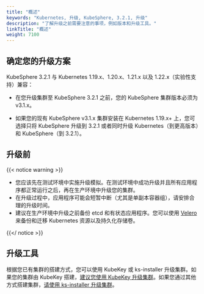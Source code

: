 ```yaml
---
title: "概述"
keywords: "Kubernetes, 升级, KubeSphere, 3.2.1, 升级"
description: "了解升级之前需要注意的事项，例如版本和升级工具。"
linkTitle: "概述"
weight: 7100
---
```


## 确定您的升级方案

KubeSphere 3.2.1 与 Kubernetes 1.19.x、1.20.x、1.21.x 以及 1.22.x（实验性支持）兼容：

- 在您升级集群至 KubeSphere 3.2.1 之前，您的 KubeSphere 集群版本必须为 v3.1.x。

- 如果您的现有 KubeSphere v3.1.x 集群安装在 Kubernetes 1.19.x+ 上，您可选择只将 KubeSphere 升级到 3.2.1 或者同时升级 Kubernetes（到更高版本）和 KubeSphere（到 3.2.1）。

## 升级前

{{< notice warning >}}

- 您应该先在测试环境中实施升级模拟。在测试环境中成功升级并且所有应用程序都正常运行之后，再在生产环境中升级您的集群。
- 在升级过程中，应用程序可能会短暂中断（尤其是单副本容器组），请安排合理的升级时间。
- 建议在生产环境中升级之前备份 etcd 和有状态应用程序。您可以使用 [Velero](https://velero.io/) 来备份和迁移 Kubernetes 资源以及持久化存储卷。

{{</ notice >}}

## 升级工具

根据您已有集群的搭建方式，您可以使用 KubeKey 或 ks-installer 升级集群。如果您的集群由 KubeKey 搭建，[建议您使用 KubeKey 升级集群](../upgrade-with-kubekey/)。如果您通过其他方式搭建集群，[请使用 ks-installer 升级集群](../upgrade-with-ks-installer/)。